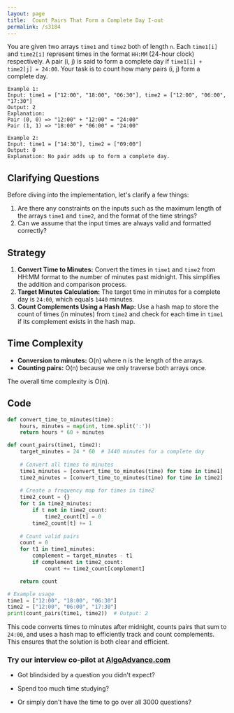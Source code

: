 ```yaml
---
layout: page
title:  Count Pairs That Form a Complete Day I-out
permalink: /s3184
---
```


You are given two arrays `time1` and `time2` both of length `n`. Each `time1[i]` and `time2[i]` represent times in the format `HH:MM` (24-hour clock) respectively. A pair (i, j) is said to form a complete day if `time1[i] + time2[j] = 24:00`. Your task is to count how many pairs (i, j) form a complete day.

```
Example 1:
Input: time1 = ["12:00", "18:00", "06:30"], time2 = ["12:00", "06:00", "17:30"]
Output: 2
Explanation: 
Pair (0, 0) => "12:00" + "12:00" = "24:00"
Pair (1, 1) => "18:00" + "06:00" = "24:00"

Example 2:
Input: time1 = ["14:30"], time2 = ["09:00"]
Output: 0
Explanation: No pair adds up to form a complete day.
```

## Clarifying Questions

Before diving into the implementation, let's clarify a few things:
1. Are there any constraints on the inputs such as the maximum length of the arrays `time1` and `time2`, and the format of the time strings?
2. Can we assume that the input times are always valid and formatted correctly?
   
## Strategy

1. **Convert Time to Minutes:** Convert the times in `time1` and `time2` from HH:MM format to the number of minutes past midnight. This simplifies the addition and comparison process.
2. **Target Minutes Calculation:** The target time in minutes for a complete day is `24:00`, which equals `1440` minutes.
3. **Count Complements Using a Hash Map:** Use a hash map to store the count of times (in minutes) from `time2` and check for each time in `time1` if its complement exists in the hash map.

## Time Complexity
- **Conversion to minutes:** O(n) where n is the length of the arrays.
- **Counting pairs:** O(n) because we only traverse both arrays once.
 
The overall time complexity is O(n).

## Code

```python
def convert_time_to_minutes(time):
    hours, minutes = map(int, time.split(':'))
    return hours * 60 + minutes

def count_pairs(time1, time2):
    target_minutes = 24 * 60  # 1440 minutes for a complete day
    
    # Convert all times to minutes
    time1_minutes = [convert_time_to_minutes(time) for time in time1]
    time2_minutes = [convert_time_to_minutes(time) for time in time2]
    
    # Create a frequency map for times in time2
    time2_count = {}
    for t in time2_minutes:
        if t not in time2_count:
            time2_count[t] = 0
        time2_count[t] += 1
    
    # Count valid pairs
    count = 0
    for t1 in time1_minutes:
        complement = target_minutes - t1
        if complement in time2_count:
            count += time2_count[complement]

    return count

# Example usage
time1 = ["12:00", "18:00", "06:30"]
time2 = ["12:00", "06:00", "17:30"]
print(count_pairs(time1, time2))  # Output: 2
```

This code converts times to minutes after midnight, counts pairs that sum to `24:00`, and uses a hash map to efficiently track and count complements. This ensures that the solution is both clear and efficient.


### Try our interview co-pilot at [AlgoAdvance.com](https://algoAdvance.com)

- Got blindsided by a question you didn't expect?

- Spend too much time studying?

- Or simply don't have the time to go over all 3000 questions?

